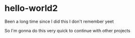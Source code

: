 # hello-world2
Been a long time since I did this I don't remember yeet

So I'm gonna do this very quick to continue with other projects
